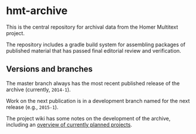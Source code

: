 # hmt-archive #

This is the central repository for archival data from the Homer Multitext project.

The repository includes a gradle build system for assembling packages of published material that has passed final editorial review and verification.


## Versions and branches ##

The master branch always has the most recent published release of the archive (currently, `2014-1`).

Work on the next publication is in a development branch named for the next release (e.g., `2015-1`).


The project wiki has some notes on the development of the archive, including an [overview of currently planned projects](https://github.com/homermultitext/hmt-archive/wiki/Whiteboard).


